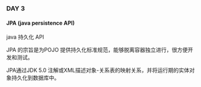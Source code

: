 ### DAY 3

#### JPA (java persistence API)

java 持久化 API 

JPA 的宗旨是为POJO 提供持久化标准规范，能够脱离容器独立进行，很方便开发和测试。

JPA通过JDK 5.0 注解或XML描述对象-关系表的映射关系，并将运行期的实体对象持久化到数据库中。

